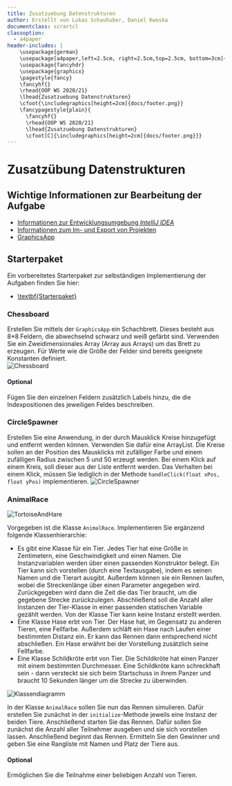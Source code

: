 ```yaml
---
title: Zusatzuebung Datenstrukturen
author: Erstellt von Lukas Schauhuber, Daniel Kwoska
documentclass: scrartcl
classoption:
  - a4paper
header-includes: |
    \usepackage{german} 
    \usepackage[a4paper,left=2.5cm, right=2.5cm,top=2.5cm, bottom=3cm]{geometry}
    \usepackage{fancyhdr}
    \usepackage{graphicx}
    \pagestyle{fancy}
    \fancyhf{}
    \rhead{OOP WS 2020/21}
    \lhead{Zusatzuebung Datenstrukturen}
    \cfoot{\includegraphics[height=2cm]{docs/footer.png}}
    \fancypagestyle{plain}{
      \fancyhf{}
      \rhead{OOP WS 2020/21}
      \lhead{Zusatzuebung Datenstrukturen}
      \cfoot[C]{\includegraphics[height=2cm]{docs/footer.png}}}
---
```



# Zusatzübung Datenstrukturen

## Wichtige Informationen zur Bearbeitung der Aufgabe 

 - [Informationen zur Entwicklungsumgebung *IntelliJ IDEA*](https://elearning.uni-regensburg.de/mod/book/view.php?id=1480675)
 - [Informationen zum Im- und Export von Projekten](https://elearning.uni-regensburg.de/mod/book/view.php?id=1480675&chapterid=51551)
 - [GraphicsApp](https://elearning.uni-regensburg.de/mod/url/view.php?id=1482162)

## Starterpaket

Ein vorbereitetes Starterpaket zur selbständigen Implementierung der Aufgaben finden Sie hier:
 - [\textbf{Starterpaket}](https://github.com/OOP-Ubungen-WS2020-21/Zusatzuebung_Datenstrukturen/archive/Starterpaket.zip)

### Chessboard

Erstellen Sie mittels der `GraphicsApp` ein Schachbrett. Dieses besteht aus 8*8 Feldern, die abwechselnd schwarz und weiß gefärbt sind.
Verwenden Sie ein Zweidimensionales Array (Array aus Arrays) um das Brett zu erzeugen.
Für Werte wie die Größe der Felder sind bereits geeignete Konstanten definiert.   
![Chessboard](docs/chessboard.PNG)

#### Optional

Fügen Sie den einzelnen Feldern zusätzlich Labels hinzu, die die Indexpositionen des jeweiligen Feldes beschreiben.

### CircleSpawner


Erstellen Sie eine Anwendung, in der durch Mausklick Kreise hinzugefügt und entfernt werden können. Verwenden Sie dafür eine ArrayList. Die Kreise sollen an der Position des Mausklicks mit zufälliger Farbe und einem zufälligen Radius zwischen 5 und 50 erzeugt werden. Bei einem Klick auf einem Kreis, soll dieser aus der Liste entfernt werden. Das Verhalten bei einem Klick, müssen Sie lediglich in der Methode `handleClick(float xPos, float yPos)` implementieren.
![CircleSpawner](docs/circlespawner.PNG) 

### AnimalRace
![TortoiseAndHare](docs/tortoise_and_hare.jpg) 

Vorgegeben ist die Klasse `AnimalRace`. Implementieren Sie ergänzend folgende Klassenhierarchie:

* Es gibt eine Klasse für ein Tier. Jedes Tier hat eine Größe in Zentimetern, eine Geschwindigkeit und einen Namen. Die Instanzvariablen werden über einen passenden Konstruktor belegt. Ein Tier kann sich vorstellen (durch eine Textausgabe), indem es seinen Namen und die Tierart ausgibt. Außerdem können sie ein Rennen laufen, wobei die Streckenlänge über einen Parameter angegeben wird. Zurückgegeben wird dann die Zeit die das Tier braucht, um die gegebene Strecke zurückzulegen. Abschließend soll die Anzahl aller Instanzen der Tier-Klasse in einer passenden statischen Variable gezählt werden. Von der Klasse Tier kann keine Instanz erstellt werden.
* Eine Klasse Hase erbt von Tier. Der Hase hat, im Gegensatz zu anderen Tieren, eine Fellfarbe. Außerdem schläft ein Hase nach Laufen einer bestimmten Distanz ein. Er kann das Rennen dann entsprechend nicht abschließen. Ein Hase erwähnt bei der Vorstellung zusätzlich seine Fellfarbe.
* Eine Klasse Schildkröte erbt von Tier. Die Schildkröte hat einen Panzer mit einem bestimmten Durchmesser. Eine Schildkröte kann schreckhaft sein - dann versteckt sie sich beim Startschuss in ihrem Panzer und braucht 10 Sekunden länger um die Strecke zu überwinden.

![Klassendiagramm](docs/Klassendia.png) 

In der Klasse `AnimalRace` sollen Sie nun das Rennen simulieren. Dafür erstellen Sie zunächst in der `initialize`-Methode jeweils eine Instanz der beiden Tiere. 
Anschließend starten Sie das Rennen. Dafür sollen Sie zunächst die Anzahl aller Teilnehmer ausgeben und sie sich vorstellen lassen. Anschließend beginnt das Rennen. Ermitteln Sie den Gewinner und geben Sie eine Rangliste mit Namen und Platz der Tiere aus.

#### Optional

Ermöglichen Sie die Teilnahme einer beliebigen Anzahl von Tieren.

